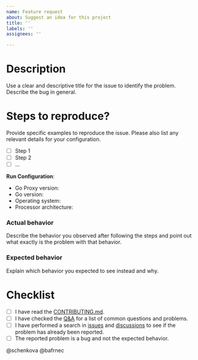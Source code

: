 ```yaml
---
name: Feature request
about: Suggest an idea for this project
title: ''
labels: ''
assignees: ''

---
```


# Description

Use a clear and descriptive title for the issue to identify the problem. Describe the bug in general.

# Steps to reproduce?

Provide specific examples to reproduce the issue. Please also list any relevant details for your configuration.

- [ ] Step 1
- [ ] Step 2
- [ ] ...

**Run Configuration**:
- Go Proxy version:
- Go version:
- Operating system:
- Processor architecture:

### Actual behavior

Describe the behavior you observed after following the steps and point out what exactly is the problem with that behavior.

### Expected behavior

Explain which behavior you expected to see instead and why.

# Checklist

- [ ] I have read the [CONTRIBUTING.md](https://github.com/livesport-tv/goproxy/blob/master/CONTRIBUTING.md).
- [ ] I have checked the [Q&A](https://github.com/livesport-tv/goproxy/discussions/categories/q-a) for a list of common questions and problems.
- [ ] I have performed a search in [issues](https://github.com/livesport-tv/goproxy/issues) and [discussions](https://github.com/livesport-tv/goproxy/discussions) to see if the problem has already been reported.
- [ ] The reported problem is a bug and not the expected behavior.

@schenkova @bafrnec
